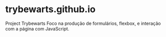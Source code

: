# trybewarts.github.io
Project Trybewarts
Foco na produção de formulários, flexbox, e interação com a página com JavaScript.

